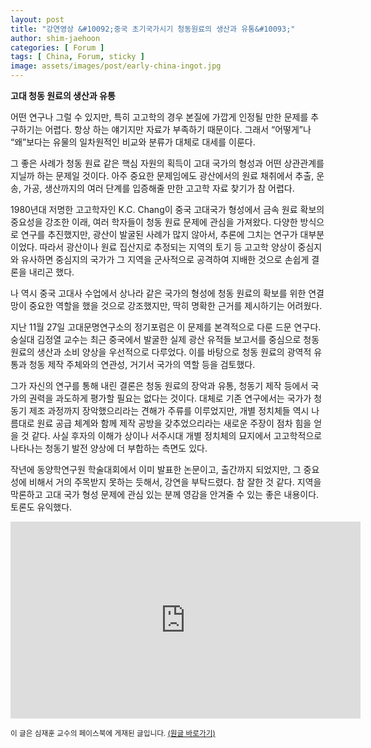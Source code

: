 ```yaml
---
layout: post
title: "강연영상 &#10092;중국 초기국가시기 청동원료의 생산과 유통&#10093;"
author: shim-jaehoon
categories: [ Forum ]
tags: [ China, Forum, sticky ]
image: assets/images/post/early-china-ingot.jpg
---
```


__고대 청동 원료의 생산과 유통__

어떤 연구나 그럴 수 있지만, 특히 고고학의 경우 본질에 가깝게 인정될 만한 문제를 추구하기는 어렵다. 항상 하는 얘기지만 자료가 부족하기 때문이다. 그래서 “어떻게”나 “왜”보다는 유물의 일차원적인 비교와 분류가 대체로 대세를 이룬다.

그 좋은 사례가 청동 원료 같은 핵심 자원의 획득이 고대 국가의 형성과 어떤 상관관계를 지닐까 하는 문제일 것이다. 아주 중요한 문제임에도 광산에서의 원료 채취에서 추출, 운송, 가공, 생산까지의 여러 단계를 입증해줄 만한 고고학 자료 찾기가 참 어렵다.

1980년대 저명한 고고학자인 K.C. Chang이 중국 고대국가 형성에서 금속 원료 확보의 중요성을 강조한 이래, 여러 학자들이 청동 원료 문제에 관심을 가져왔다. 다양한 방식으로 연구를 추진했지만, 광산이 발굴된 사례가 많지 않아서, 추론에 그치는 연구가 대부분이었다. 따라서 광산이나 원료 집산지로 추정되는 지역의 토기 등 고고학 양상이 중심지와 유사하면 중심지의 국가가 그 지역을 군사적으로 공격하여 지배한 것으로 손쉽게 결론을 내리곤 했다.

나 역시 중국 고대사 수업에서 상나라 같은 국가의 형성에 청동 원료의 확보를 위한 연결망이 중요한 역할을 했을 것으로 강조했지만, 딱히 명확한 근거를 제시하기는 어려웠다.

지난 11월 27일 고대문명연구소의 정기포럼은 이 문제를 본격적으로 다룬 드문 연구다. 숭실대 김정열 교수는 최근 중국에서 발굴한 실제 광산 유적들 보고서를 중심으로 청동 원료의 생산과 소비 양상을 우선적으로 다루었다. 이를 바탕으로 청동 원료의 광역적 유통과 청동 제작 주체와의 연관성, 거기서 국가의 역할 등을 검토했다.

그가 자신의 연구를 통해 내린 결론은 청동 원료의 장악과 유통, 청동기 제작 등에서 국가의 권력을 과도하게 평가할 필요는 없다는 것이다. 대체로 기존 연구에서는 국가가 청동기 제조 과정까지 장악했으리라는 견해가 주류를 이루었지만, 개별 정치체들 역시 나름대로 원료 공급 체계와 함께 제작 공방을 갖추었으리라는 새로운 주장이 점차 힘을 얻을 것 같다. 사실 후자의 이해가 상이나 서주시대 개별 정치체의 묘지에서 고고학적으로 나타나는 청동기 발전 양상에 더 부합하는 측면도 있다.

작년에 동양학연구원 학술대회에서 이미 발표한 논문이고, 출간까지 되었지만, 그 중요성에 비해서 거의 주목받지 못하는 듯해서, 강연을 부탁드렸다. 참 잘한 것 같다. 지역을 막론하고 고대 국가 형성 문제에 관심 있는 분께 영감을 안겨줄 수 있는 좋은 내용이다. 토론도 유익했다.

<iframe width="560" height="315" src="https://www.youtube.com/embed/1ugmcX2OS9w" title="YouTube video player" frameborder="0" allow="accelerometer; autoplay; clipboard-write; encrypted-media; gyroscope; picture-in-picture" allowfullscreen></iframe>


<span class="text-muted"><small>이 글은 심재훈 교수의 페이스북에 게재된 글입니다. <a href="https://www.facebook.com/100000335256259/posts/4826538127367315/" target="_blank">(원글 바로가기)</a></small></span>
